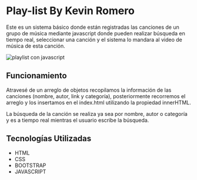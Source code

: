 # Play-list By Kevin Romero
Este es un sistema básico donde están registradas las canciones de un grupo de música mediante javascript donde pueden realizar búsqueda en tiempo real, seleccionar una canción y el sistema lo mandara al video de música de esta canción.

![playlist con javascript](https://kevinromero.dev/assets/img/proyectos/playlist.png  "playlist con javascript")

## Funcionamiento
Atravesé de un arreglo de objetos recopilamos la información de las canciones (nombre, autor, link y categoría), posteriormente recorremos el arreglo y los insertamos en el index.html utilizando la propiedad innerHTML.

La búsqueda de la canción se realiza ya sea por nombre, autor o categoría y es a tiempo real mientras el usuario escribe la búsqueda.

## Tecnologías Utilizadas
- HTML
- CSS
- BOOTSTRAP
- JAVASCRIPT
